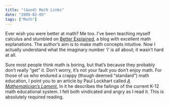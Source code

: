 ```yaml
---
title: "(Good) Math Links"
date: "2009-02-05"
tags: ["Math"]
---
```


Ever wish you were better at math? Me too. I’ve been teaching myself calculus and stumbled on [Better Explained](http://betterexplained.com/), a blog with excellent math explanations. The author’s aim is to make math concepts intuitive. Now I actually understand what the imaginary number ‘i’ is all about; it wasn’t hard at all.

Sure most people think math is boring, but that’s because they probably don’t really “get” it. Don’t worry, it’s not your fault you don’t enjoy math. For those of us who endured a crappy (though deemed “standard”) math education, I point you to an article by Paul Lockhart called _[A Mathematician’s Lament](http://www.maa.org/devlin/LockhartsLament.pdf)_[.](http://www.maa.org/devlin/LockhartsLament.pdf) In it he describes the failings of the current K-12 math educational system. I felt both vindicated and angry as I read it. This is absolutely required reading.
